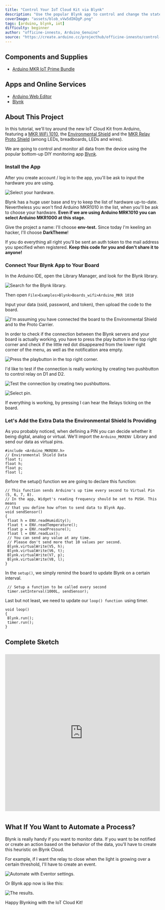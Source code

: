 ```yaml
---
title: "Control Your IoT Cloud Kit via Blynk"
description: "Use the popular Blynk app to control and change the state of your IoT Cloud Kit through your smartphone."
coverImage: "assets/blob_vVw5dIKQgP.png"
tags: [arduino, blynk, iot]
difficulty: beginner
author: "officine-innesto, Arduino_Genuino"
source: "https://create.arduino.cc/projecthub/officine-innesto/control-your-iot-cloud-kit-via-blynk-ec6a16"
---
```


## Components and Supplies

- [Arduino MKR IoT Prime Bundle](https://www.distrelec.biz/en/mkr-iot-prime-bundle-arduino-akx00018/p/30142238?ext_cid=bmnlbbazzen-ArduinoNPI&cw=1924)

## Apps and Online Services

- [Arduino Web Editor](https://create.arduino.cc/editor)
- [Blynk](https://www.blynk.cc/getting-started)

## About This Project

In this tutorial, we'll toy around the new IoT Cloud Kit from Arduino, featuring a [MKR WiFi 1010](https://store.arduino.cc/mkr-wifi-1010), the [Environmental Shield](https://store.arduino.cc/mkr-env-shield) and the [MKR Relay Proto Shield](https://store.arduino.cc/mkr-relay-proto-shield) (among LEDs, breadboards, LEDs and wires).

We are going to control and monitor all data from the device using the popular bottom-up DIY monitoring app [Blynk](https://blynk.io/).

### Install the App

After you create account / log in to the app, you'll be ask to input the hardware you are using. 

![Select your hardware.](assets/immagine_ELLHIf1Paf.png)

Blynk has a huge user base and try to keep the list of hardware up-to-date. Nevertheless you won't find Arduino MKR1010 in the list, when you'll be ask to choose your hardware. **Even if we are using Arduino MRK1010 you can select Arduino MKR1000 at this stage.**

Give the project a name: I'll choose **env-test.** Since today I'm keeling an hacker, I'll choose **DarkTheme**!

If you do everything all right you'll be sent an auth token to the mail address you specified when registered. **Keep this code for you and don't share it to anyone!**

### Connect Your Blynk App to Your Board

In the Arduino IDE, open the Library Manager, and look for the Blynk library.

![Search for the Blynk library.](assets/immagine_GGr0svJPeN.png)

Then open `File>Examples>Blynk>Boards_wifi>Arduino_MKR 1010`

Input your data (ssid, password, and token), then upload the code to the board. 

![I'm assuming you have connected the board to the Environmental Shield and to the Proto Carrier. ](assets/immagine_0tcA5YFF1g.png)


In order to check if the connection between the Blynk servers and your board is actually working, you have to press the play button in the top right corner and check if the little red dot disappeared from the lower right corner of the menu, as well as the notification area empty. 

![Press the playbutton in the top right corner.](assets/immagine_bPi0FOY5XG.png)

I'd like to test if the connection is really working by creating two pushbutton to control relay on D1 and D2. 

![Test the connection by creating two pushbuttons.](assets/foto1_FpviEl3Oym.png)

![Select pin.](assets/foto2_wqLQ7CQyjW.png)

If everything is working, by pressing I can hear the Relays ticking on the board. 

### Let's Add the Extra Data the Environmental Shield Is Providing

As you probably noticed, when defining a PIN you can decide whether it being digital, analog or virtual. We'll import the `Arduino_MKRENV `Library and send our data as virtual pins.

```arduino
#include <Arduino_MKRENV.h>
// Environmental Shield Data
float t;
float h;
float p;
float l;
```

Before the setup() function we are going to declare this function:

```arduino
// This function sends Arduino's up time every second to Virtual Pin (5, 6, 7, 8).
// In the app, Widget's reading frequency should be set to PUSH. This means
// that you define how often to send data to Blynk App.
void sendSensor()
{
 float h = ENV.readHumidity();
 float t = ENV.readTemperature();
 float p = ENV.readPressure();
 float l = ENV.readLux();
 // You can send any value at any time.
 // Please don't send more that 10 values per second.
 Blynk.virtualWrite(V5, h);
 Blynk.virtualWrite(V6, t);
 Blynk.virtualWrite(V7, p);
 Blynk.virtualWrite(V8, l);
}
```

In the `setup()`, we simply remind the board to update Blynk on a certain interval.

```arduino
 // Setup a function to be called every second
 timer.setInterval(1000L, sendSensor);
```

Last but not least, we need to update our `loop() function `using timer. 

```arduino
void loop()
{
 Blynk.run();
 timer.run();
}
```

## Complete Sketch
<iframe src='https://create.arduino.cc/editor/officine-innesto/abd05f21-e82c-4321-af6f-bacc73bd923a/preview?embed&snippet' style='height:510px;width:100%;margin:10px 0' frameborder='0'></iframe>


## What If You Want to Automate a Process?

Blynk is really handy if you want to monitor data. If you want to be notified or create an action based on the behavior of the data, you'll have to create this heuristic on Blynk Cloud. 

For example, if I want the relay to close when the light is growing over a certain threshold, I'll have to create an event.

![Automate with Eventor settings.](assets/immagine_KrPptUKpn6.png)

Or Blynk app now is like this:

![The results.](assets/immagine_DvtviXZ5uy.png)

Happy Blynking with the IoT Cloud Kit!